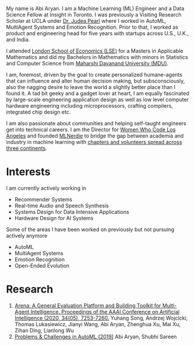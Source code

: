 My name is Abi Aryan. I am a Machine Learning (ML) Engineer and a Data Science Fellow at Insight in Toronto. I was previously a Visiting Research Scholar at UCLA under [Dr. Judea Pearl](http://bayes.cs.ucla.edu/jp_home.html) where I worked in AutoML, MultiAgent Systems and Emotion Recognition. Prior to that, I worked as product and engineering head for five years with startups across U.S., U.K., and India. 

I attended [London School of Economics (LSE)](https://www.lse.ac.uk/Mathematics) for a Masters in Applicable Mathematics and did my Bachelors in Mathematics with minors in Statistics and Computer Science from [Maharshi Dayanand University (MDU)](www.mdurohtak.ac.in).

I am, foremost, driven by the goal to create personalized humane-agents that can influence and alter human decision making, but subsconsciously, also the nagging desire to leave the world a slightly better place than I found it. A tad bit geeky and a gadget lover at heart, I am equally fascinated by large-scale engineering application design as well as low level computer hardware engineering including microprocessors, crafting compilers, integrated chip design etc.

I am also passionate about communities and helping self-taught engineers get into technical careers. I am the Director for [Women Who Code Los Angeles](https://www.womenwhocode.com/la) and founded [MLNerdie](https://www.mlnerdie.com/) to bridge the gap between academia and industry in machine learning with [chapters and volunteers spread across three continents](https://www.mlnerdie.com/chapter/).

# Interests

I am currently actively working in

- Recommender Systems 
- Real-time Audio and Speech Synthesis
- Systems Design for Data Intensive Applications
- Hardware Design for AI Systems

Some of the areas I have been worked on previously but not pursuing actively anymore

- AutoML 
- MultiAgent Systems 
- Emotion Recognition 
- Open-Ended Evolution 

# Research
1. [Arena: A General Evaluation Platform and Building Toolkit for Multi-Agent Intelligence. Proceedings of the AAAI Conference on Artificial Intelligence (2020, 34(05), 7253-7260.](https://ojs.aaai.org/index.php/AAAI/article/view/6216) Yuhang Song, Andrzej Wojcicki, Thomas Lukasiewicz, Jianyi Wang, Abi Aryan, Zhenghua Xu, Mai Xu, Zihan Ding, Lianlong Wu
2. [Problems & Challenges in AutoML (2019)](https://drive.google.com/file/d/16_w6b9P6rKlzb-7ClD69LYPEXz6hZd7R/view?usp=sharing) Abi Aryan, Shubhi Sareen
